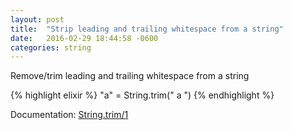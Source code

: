 ```yaml
---
layout: post
title:  "Strip leading and trailing whitespace from a string"
date:   2016-02-29 18:44:58 -0600
categories: string
---
```

Remove/trim leading and trailing whitespace from a string

{% highlight elixir %}
"a" = String.trim("   a   ")
{% endhighlight %}

Documentation: [String.trim/1](https://hexdocs.pm/elixir/String.html#trim/1)
